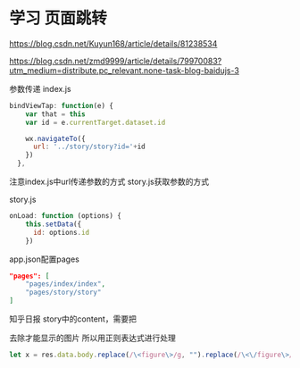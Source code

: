 学习 页面跳转
==============

https://blog.csdn.net/Kuyun168/article/details/81238534

https://blog.csdn.net/zmd9999/article/details/79970083?utm_medium=distribute.pc_relevant.none-task-blog-baidujs-3

参数传递
index.js

```js
bindViewTap: function(e) {
    var that = this
    var id = e.currentTarget.dataset.id

    wx.navigateTo({
      url: '../story/story?id='+id
    })
  },
```

注意index.js中url传递参数的方式
story.js获取参数的方式

story.js

```js
onLoad: function (options) {
    this.setData({
      id: options.id
    })
```

app.json配置pages

```json
"pages": [
    "pages/index/index",
    "pages/story/story"
]
```

知乎日报 story中的content，需要把<figure></figure>去除才能显示<img>的图片
所以用正则表达式进行处理

```js
let x = res.data.body.replace(/\<figure\>/g, "").replace(/\<\/figure\>/g, "")
```